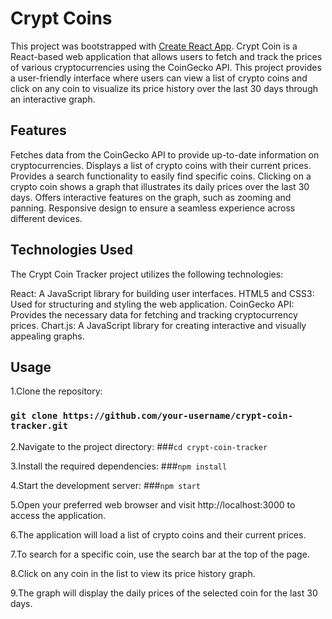 # Crypt Coins

This project was bootstrapped with [Create React App](https://github.com/facebook/create-react-app).
Crypt Coin is a React-based web application that allows users to fetch and track the prices of various cryptocurrencies using the CoinGecko API. This project provides a user-friendly interface where users can view a list of crypto coins and click on any coin to visualize its price history over the last 30 days through an interactive graph.

## Features

Fetches data from the CoinGecko API to provide up-to-date information on cryptocurrencies.
Displays a list of crypto coins with their current prices.
Provides a search functionality to easily find specific coins.
Clicking on a crypto coin shows a graph that illustrates its daily prices over the last 30 days.
Offers interactive features on the graph, such as zooming and panning.
Responsive design to ensure a seamless experience across different devices.

## Technologies Used

The Crypt Coin Tracker project utilizes the following technologies:

React: A JavaScript library for building user interfaces.
HTML5 and CSS3: Used for structuring and styling the web application.
CoinGecko API: Provides the necessary data for fetching and tracking cryptocurrency prices.
Chart.js: A JavaScript library for creating interactive and visually appealing graphs.

## Usage

1.Clone the repository:
### `git clone https://github.com/your-username/crypt-coin-tracker.git`

2.Navigate to the project directory:
###`cd crypt-coin-tracker`

3.Install the required dependencies:
###`npm install`

4.Start the development server:
###`npm start`

5.Open your preferred web browser and visit http://localhost:3000 to access the application.

6.The application will load a list of crypto coins and their current prices.

7.To search for a specific coin, use the search bar at the top of the page.

8.Click on any coin in the list to view its price history graph.

9.The graph will display the daily prices of the selected coin for the last 30 days.
